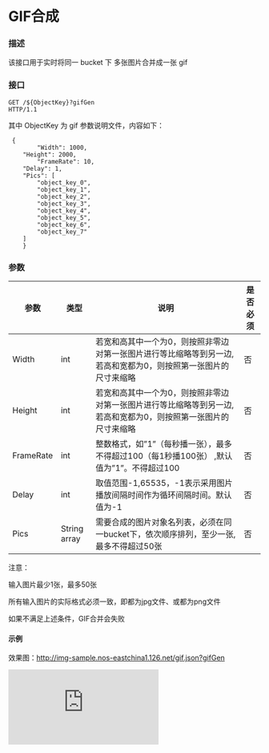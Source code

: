 # GIF合成

### **描述**

该接口用于实时将同一 bucket 下 多张图片合并成一张 gif

### **接口**

    GET /${ObjectKey}?gifGen 
    HTTP/1.1

其中 ObjectKey 为 gif 参数说明文件，内容如下：

   

     { 
            "Width": 1000, 
    	"Height": 2000, 
            "FrameRate": 10, 
    	"Delay": 1, 
    	"Pics": [ 
    	    "object_key_0", 
    	    "object_key_1", 
    	    "object_key_2", 
    	    "object_key_3", 
    	    "object_key_4", 
    	    "object_key_5", 
    	    "object_key_6", 
    	    "object_key_7" 
    	] 
        }

### **参数**

| **参数** |**类型**|	                         **说明**                             |**是否必须**|
|----------|--------|-----------------------------------------------------------------|------------|
|Width	   |int	    |若宽和高其中一个为0，则按照非零边对第一张图片进行等比缩略等到另一边,若高和宽都为0，则按照第一张图片的尺寸来缩略                                                                |	否         |
|Height	   |int	    |若宽和高其中一个为0，则按照非零边对第一张图片进行等比缩略等到另一边,若高和宽都为0，则按照第一张图片的尺寸来缩略	                                                              | 否         |
|FrameRate |int	    |整数格式，如”1”（每秒播一张），最多不得超过100（每1秒播100张） ,默认值为”1”。不得超过100|	                                                                                        否         |
|Delay	   |int	    |取值范围-1,65535，-1表示采用图片播放间隔时间作为循环间隔时间。默认值为-1	|否|
|Pics	   |String array|需要合成的图片对象名列表，必须在同一bucket下，依次顺序排列，至少一张,最多不得超过50张	|否|
注意：

输入图片最少1张，最多50张

所有输入图片的实际格式必须一致，即都为jpg文件、或都为png文件

如果不满足上述条件，GIF合并会失败

#### **示例**

效果图：http://img-sample.nos-eastchina1.126.net/gif.json?gifGen

![](http://img-sample.nos-eastchina1.126.net/gif.json?gifGen)